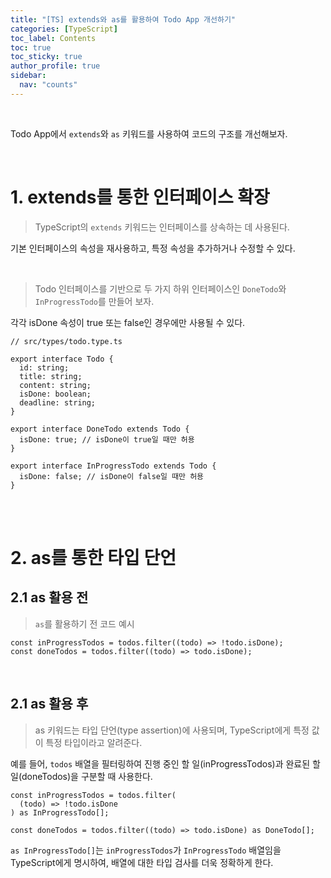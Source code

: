 ```yaml
---
title: "[TS] extends와 as를 활용하여 Todo App 개선하기"
categories: [TypeScript]
toc_label: Contents
toc: true
toc_sticky: true
author_profile: true
sidebar:
  nav: "counts"
---
```


<br>

Todo App에서 `extends`와 `as` 키워드를 사용하여 코드의 구조를 개선해보자.

<br>

# 1. extends를 통한 인터페이스 확장

> TypeScript의 `extends` 키워드는 인터페이스를 상속하는 데 사용된다.

기본 인터페이스의 속성을 재사용하고, 특정 속성을 추가하거나 수정할 수 있다.

<br>

> Todo 인터페이스를 기반으로 두 가지 하위 인터페이스인 `DoneTodo`와 `InProgressTodo`를 만들어 보자.

각각 isDone 속성이 true 또는 false인 경우에만 사용될 수 있다.

```tsx
// src/types/todo.type.ts

export interface Todo {
  id: string;
  title: string;
  content: string;
  isDone: boolean;
  deadline: string;
}

export interface DoneTodo extends Todo {
  isDone: true; // isDone이 true일 때만 허용
}

export interface InProgressTodo extends Todo {
  isDone: false; // isDone이 false일 때만 허용
}
```

<br><br>

# 2. as를 통한 타입 단언

## 2.1 as 활용 전

> `as`를 활용하기 전 코드 예시

```tsx
const inProgressTodos = todos.filter((todo) => !todo.isDone);
const doneTodos = todos.filter((todo) => todo.isDone);
```

<br>

## 2.1 as 활용 후

> as 키워드는 타입 단언(type assertion)에 사용되며, TypeScript에게 특정 값이 특정 타입이라고 알려준다.

예를 들어, `todos` 배열을 필터링하여 진행 중인 할 일(inProgressTodos)과 완료된 할 일(doneTodos)을 구분할 때 사용한다.

```tsx
const inProgressTodos = todos.filter(
  (todo) => !todo.isDone
) as InProgressTodo[];

const doneTodos = todos.filter((todo) => todo.isDone) as DoneTodo[];
```

`as InProgressTodo[]`는 `inProgressTodos`가 `InProgressTodo` 배열임을 TypeScript에게 명시하여, 배열에 대한 타입 검사를 더욱 정확하게 한다.

<br>

